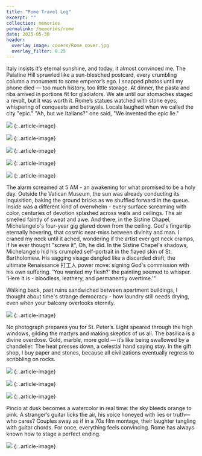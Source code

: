 ```yaml
---
title: "Rome Travel Log"
excerpt: ""
collection: memories
permalink: /memories/rome
date: 2025-05-30
header:
  overlay_image: covers/Rome_cover.jpg
  overlay_filter: 0.25
---
```

Italy insists it’s eternal sunshine, and today, it almost convinced me. The Palatine Hill sprawled like a sun-bleached postcard, every crumbling column a monument to some emperor’s ego. I snapped photos until my phone died — too much history, too little storage. 
At dinner, the pasta and ribs arrived in portions fit for gladiators. We ate until our stomaches staged a revolt, but it was worth it.
Rome’s statues watched with stone eyes, whispering of conquests and betrayals. Locals laughed when we called the city "epic." "Ah, but we Italians?" one said, "We invented the epic lie."

![](/images/memories/Rome_4.jpg)
{: .article-image}

![](/images/memories/Rome_3.jpg)
{: .article-image}

![](/images/memories/Rome_cole.jpg)
{: .article-image}

![](/images/memories/Rome_1.jpg)
{: .article-image}

![](/images/memories/Rome_2.jpg)
{: .article-image}

The alarm screamed at 5 AM - an awakening for what promised to be a holy day. Outside the Vatican Museum, the sun was already conducting its inquisition, baking the ground bricks as we shuffled forward in the queue. Inside was a different kind of overwhelm - every surface screaming with color, centuries of devotion splashed across walls and ceilings. The air smelled faintly of sweat and awe. And there, in the Sistine Chapel, Michelangelo's four-year gig glared down from the ceiling. God's fingertip eternally hovering, that cosmic near-miss between divinity and man. I craned my neck until it ached, wondering if the artist ever got neck cramps, if he ever thought "screw it”, Oh, he did.  In the Sistine Chapel's shadows, Michelangelo hid his crumpled self-portrait in the flayed skin of St. Bartholomew. His sagging visage dangled like a discarded draft, the ultimate Renaissance 打工人 power move: signing God's commission with his own suffering. 'You wanted my flesh?' the painting seemed to whisper. 'Here it is - bloodless, leathery, and permanently overtime.'"

Walking back, past ruins sandwiched between apartment buildings, I thought about time's strange democracy - how laundry still needs drying, even when your balcony overlooks eternity.

![](/images/memories/Rome_stangelo_postcard.jpg)
{: .article-image}

No photograph prepares you for St. Peter’s. Light speared through the high windows, gilding the martyrs and making skeptics of us all. The basilica is a divine overdose. Gold, marble, more gold — it’s like being swallowed by a chandelier. The heat presses down, a celestial hand saying stay. In the gift shop, I buy paper and stones, because all civilizations eventually regress to scribbling on rocks.

![](/images/memories/Rome_stpeter1.jpg)
{: .article-image}

![](/images/memories/Rome_stpeter.jpg)
{: .article-image}

![](/images/memories/Rome_stone.jpg)
{: .article-image}

Pincio at dusk becomes a watercolor in real time: the sky bleeds orange to pink. A stranger’s guitar licks the air, his voice honeyed with lies or truth—who cares? Couples sway as if in a 70s film montage, their laughter tangling with guitar chords. For once, everything feels convincing.
Rome has always known how to stage a perfect ending.

![](/images/memories/Rome_sunset.jpg)
{: .article-image}